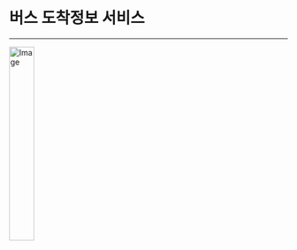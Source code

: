 # 버스 도착정보 서비스
- - -
<img width="30%" height="30%" alt="Image" src="https://github.com/user-attachments/assets/8c656097-95fb-4518-aa5e-95afcadd0ff2" />

